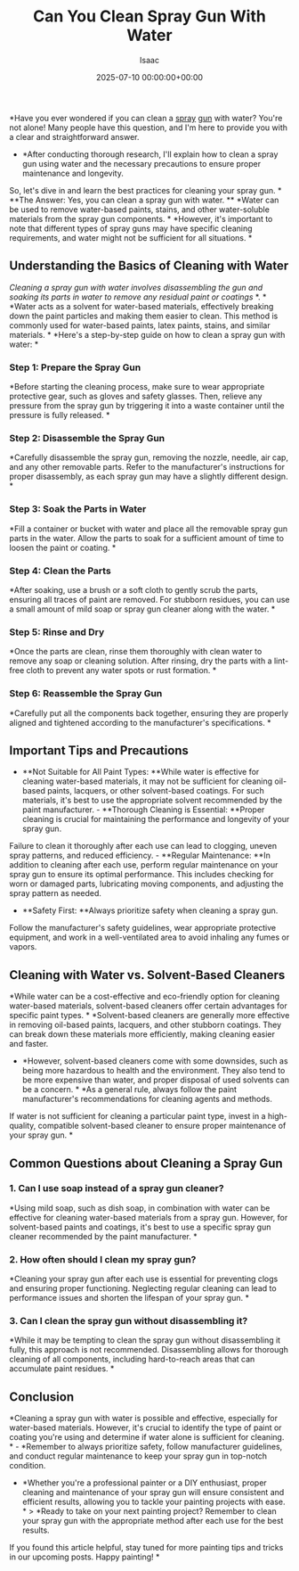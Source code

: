 ﻿---
title: Can You Clean Spray Gun With Water
description: Have you ever wondered if you can clean a spray gun with water? You're not alone! Many people have this question, and I'm here to provide you with a clear and...
slug: /can-you-clean-spray-gun-with-water/
date: 2025-07-10 00:00:00+00:00
lastmod: 2025-07-10 00:00:00+03:00
author: Isaac
categories:
- DIY Paintings
tags:
- diy-paintings
- spray
- gun
layout: post
---

*Have you ever wondered if you can clean a [spray](https://pestpolicy.com/can-i-clean-spray-gun-with-denatured-alcohol/) [gun](https://pestpolicy.com/best-spray-gun-for-enamel-paint/) with water? You're not alone! Many people have this question, and I'm here to provide you with a clear and straightforward answer.

* *After conducting thorough research, I'll explain how to clean a spray gun using water and the necessary precautions to ensure proper maintenance and longevity.

So, let's dive in and learn the best practices for cleaning your spray gun. * **The Answer: Yes, you can clean a spray gun with water. ** *Water can be used to remove water-based paints, stains, and other water-soluble materials from the spray gun components. * *However, it's important to note that different types of spray guns may have specific cleaning requirements, and water might not be sufficient for all situations. *

##  **Understanding the Basics of Cleaning with Water**

*Cleaning a spray gun with water involves disassembling the gun and soaking its parts in water to remove any residual paint or coatings* *. * *Water acts as a solvent for water-based materials, effectively breaking down the paint particles and making them easier to clean. This method is commonly used for water-based paints, latex paints, stains, and similar materials. * *Here's a step-by-step guide on how to clean a spray gun with water: *

###  **Step 1: Prepare the Spray Gun**

*Before starting the cleaning process, make sure to wear appropriate protective gear, such as gloves and safety glasses. Then, relieve any pressure from the spray gun by triggering it into a waste container until the pressure is fully released. *

###  **Step 2: Disassemble the Spray Gun**

*Carefully disassemble the spray gun, removing the nozzle, needle, air cap, and any other removable parts. Refer to the manufacturer's instructions for proper disassembly, as each spray gun may have a slightly different design. *

###  **Step 3: Soak the Parts in Water**

*Fill a container or bucket with water and place all the removable spray gun parts in the water. Allow the parts to soak for a sufficient amount of time to loosen the paint or coating. *

###  **Step 4: Clean the Parts**

*After soaking, use a brush or a soft cloth to gently scrub the parts, ensuring all traces of paint are removed. For stubborn residues, you can use a small amount of mild soap or spray gun cleaner along with the water. *

###  **Step 5: Rinse and Dry**

*Once the parts are clean, rinse them thoroughly with clean water to remove any soap or cleaning solution. After rinsing, dry the parts with a lint-free cloth to prevent any water spots or rust formation. *

###  **Step 6: Reassemble the Spray Gun**

*Carefully put all the components back together, ensuring they are properly aligned and tightened according to the manufacturer's specifications. *

##  **Important Tips and Precautions**

- **Not Suitable for All Paint Types: **While water is effective for cleaning water-based materials, it may not be sufficient for cleaning oil-based paints, lacquers, or other solvent-based coatings. For such materials, it's best to use the appropriate solvent recommended by the paint manufacturer. - **Thorough Cleaning is Essential: **Proper cleaning is crucial for maintaining the performance and longevity of your spray gun.

Failure to clean it thoroughly after each use can lead to clogging, uneven spray patterns, and reduced efficiency. - **Regular Maintenance: **In addition to cleaning after each use, perform regular maintenance on your spray gun to ensure its optimal performance. This includes checking for worn or damaged parts, lubricating moving components, and adjusting the spray pattern as needed.

- **Safety First: **Always prioritize safety when cleaning a spray gun.

Follow the manufacturer's safety guidelines, wear appropriate protective equipment, and work in a well-ventilated area to avoid inhaling any fumes or vapors.

##  **Cleaning with Water vs. Solvent-Based Cleaners**

*While water can be a cost-effective and eco-friendly option for cleaning water-based materials, solvent-based cleaners offer certain advantages for specific paint types. * *Solvent-based cleaners are generally more effective in removing oil-based paints, lacquers, and other stubborn coatings. They can break down these materials more efficiently, making cleaning easier and faster.

* *However, solvent-based cleaners come with some downsides, such as being more hazardous to health and the environment. They also tend to be more expensive than water, and proper disposal of used solvents can be a concern. * *As a general rule, always follow the paint manufacturer's recommendations for cleaning agents and methods.

If water is not sufficient for cleaning a particular paint type, invest in a high-quality, compatible solvent-based cleaner to ensure proper maintenance of your spray gun. *

##  **Common Questions about Cleaning a Spray Gun**

###  **1. Can I use soap instead of a spray gun cleaner?**

*Using mild soap, such as dish soap, in combination with water can be effective for cleaning water-based materials from a spray gun. However, for solvent-based paints and coatings, it's best to use a specific spray gun cleaner recommended by the paint manufacturer. *

###  **2. How often should I clean my spray gun?**

*Cleaning your spray gun after each use is essential for preventing clogs and ensuring proper functioning. Neglecting regular cleaning can lead to performance issues and shorten the lifespan of your spray gun. *

###  **3. Can I clean the spray gun without disassembling it?**

*While it may be tempting to clean the spray gun without disassembling it fully, this approach is not recommended. Disassembling allows for thorough cleaning of all components, including hard-to-reach areas that can accumulate paint residues. *

##  **Conclusion**

*Cleaning a spray gun with water is possible and effective, especially for water-based materials. However, it's crucial to identify the type of paint or coating you're using and determine if water alone is sufficient for cleaning. * - *Remember to always prioritize safety, follow manufacturer guidelines, and conduct regular maintenance to keep your spray gun in top-notch condition.

* *Whether you're a professional painter or a DIY enthusiast, proper cleaning and maintenance of your spray gun will ensure consistent and efficient results, allowing you to tackle your painting projects with ease. * > *Ready to take on your next painting project? Remember to clean your spray gun with the appropriate method after each use for the best results.

If you found this article helpful, stay tuned for more painting tips and tricks in our upcoming posts. Happy painting! *

